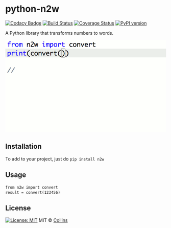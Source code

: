 # python-n2w
[![Codacy Badge](https://api.codacy.com/project/badge/Grade/44d5e874ff974058988bbf7c84af83b6)](https://www.codacy.com/app/abtcolns/python-n2w?utm_source=github.com&utm_medium=referral&utm_content=collin5/python-n2w&utm_campaign=badger)
[![Build Status](https://travis-ci.org/collin5/python-n2w.svg?branch=master)](https://travis-ci.org/collin5/python-n2w)
[![Coverage Status](https://coveralls.io/repos/github/collin5/python-n2w/badge.svg)](https://coveralls.io/github/collin5/python-n2w)
[![PyPI version](https://badge.fury.io/py/n2w.svg)](https://badge.fury.io/py/n2w)


A Python library that transforms numbers to words.

![example](screenshots/example.gif)


## Installation
To add to your project, just do `pip install n2w`
## Usage
```
from n2w import convert
result = convert(123456)
```
## License
[![License: MIT](https://img.shields.io/badge/License-MIT-yellow.svg)](https://opensource.org/licenses/MIT)
MIT © [Collins](https://github.com/collin5/)

